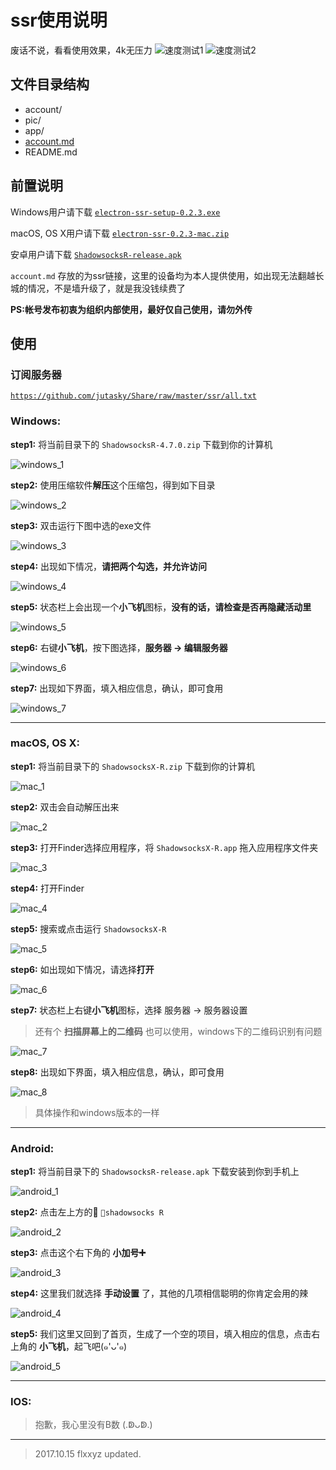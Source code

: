 # ssr使用说明

废话不说，看看使用效果，4k无压力
![速度测试1][5]
![速度测试2][6]

## 文件目录结构

  - account/
  - pic/
  - app/
  - [account.md][4]
  - README.md


## 前置说明

  Windows用户请下载 [`electron-ssr-setup-0.2.3.exe`][2]

  macOS, OS X用户请下载 [`electron-ssr-0.2.3-mac.zip`][3]

  安卓用户请下载 [`ShadowsocksR-release.apk`][1]

  `account.md` 存放的为ssr链接，这里的设备均为本人提供使用，如出现无法翻越长城的情况，不是墙升级了，就是我没钱续费了

  **PS:帐号发布初衷为组织内部使用，最好仅自己使用，请勿外传**


## **使用**
 ### 订阅服务器
 [`https://github.com/jutasky/Share/raw/master/ssr/all.txt`](https://github.com/jutasky/Share/raw/master/ssr)


 ### **Windows:**
  **step1:**
  将当前目录下的 `ShadowsocksR-4.7.0.zip` 下载到你的计算机

  ![windows_1][10]

  **step2:**
  使用压缩软件**解压**这个压缩包，得到如下目录

  ![windows_2][11]

  **step3:**
  双击运行下图中选的exe文件

  ![windows_3][12]

   **step4:**
  出现如下情况，**请把两个勾选，并允许访问**

  ![windows_4][13]

  **step5:**
  状态栏上会出现一个**小飞机**图标，**没有的话，请检查是否再隐藏活动里**

  ![windows_5][14]

  **step6:**
  右键**小飞机**，按下图选择，**服务器 -> 编辑服务器**

  ![windows_6][15]

  **step7:**
  出现如下界面，填入相应信息，确认，即可食用

  ![windows_7][16]

- - - -

 ### **macOS, OS X:**
  **step1:**
  将当前目录下的 `ShadowsocksX-R.zip` 下载到你的计算机

  ![mac_1][20]
  
  **step2:**
   双击会自动解压出来

  ![mac_2][21]
  
  **step3:**
  打开Finder选择应用程序，将 `ShadowsocksX-R.app` 拖入应用程序文件夹
  
  ![mac_3][22]
  
  **step4:**
  打开Finder
  
  ![mac_4][23]
  
  **step5:**
  搜索或点击运行 `ShadowsocksX-R`
  
  ![mac_5][24]
  
  **step6:**
  如出现如下情况，请选择**打开**
  
  ![mac_6][25]
  
  **step7:**
  状态栏上右键**小飞机**图标，选择 服务器 -> 服务器设置
  > 还有个 **扫描屏幕上的二维码** 也可以使用，windows下的二维码识别有问题
  
  ![mac_7][26]
  
  **step8:**
  出现如下界面，填入相应信息，确认，即可食用
  
  ![mac_8][27]
  
  > 具体操作和windows版本的一样

- - - -

 ### **Android:**
  **step1:**
  将当前目录下的 `ShadowsocksR-release.apk` 下载安装到你到手机上

  ![android_1][30]

  **step2:**
  点击左上方的 `shadowsocks R`

  ![android_2][31]

  **step3:**
  点击这个右下角的 **小加号➕**

  ![android_3][32]

  **step4:**
  这里我们就选择 **手动设置** 了，其他的几项相信聪明的你肯定会用的辣

  ![android_4][33]

  **step5:**
  我们这里又回到了首页，生成了一个空的项目，填入相应的信息，点击右上角的 **小飞机**，起飞吧(๑'ᴗ'๑)

  ![android_5][34]

 
 - - - -

 ### **IOS:**
 > 抱歉，我心里没有B数 (.ↁᴗↁ.)


- - - -
> 2017.10.15 flxxyz updated.


 [1]: https://github.com/jutasky/Share/raw/master/ssr/app/Shadowsocksr-release.apk
 [2]: https://github.com/jutasky/Share/raw/master/ssr/app/electron-ssr-setup-0.2.3.exe
 [3]: https://github.com/jutasky/Share/raw/master/ssr/app/electron-ssr-0.2.3-mac.zip
 [4]: https://github.com/jutasky/Share/blob/master/ssr/account.md
 [5]: ./pic/usage1.png
 [6]: ./pic/usage2.png

 [10]: ./pic/windows/ssr_1.png
 [11]: ./pic/windows/ssr_2.png
 [12]: ./pic/windows/ssr_3.png
 [13]: ./pic/windows/ssr_4.png
 [14]: ./pic/windows/ssr_5.png
 [15]: ./pic/windows/ssr_6.png
 [16]: ./pic/windows/ssr_7.png
 
 [20]: ./pic/mac/ssr_1.png
 [21]: ./pic/mac/ssr_2.png
 [22]: ./pic/mac/ssr_3.png
 [23]: ./pic/mac/ssr_4.png
 [24]: ./pic/mac/ssr_5.png
 [25]: ./pic/mac/ssr_6.png
 [26]: ./pic/mac/ssr_7.png
 [27]: ./pic/mac/ssr_8.png
 
 [30]: ./pic/android/ssr_1.png
 [31]: ./pic/android/ssr_2.png
 [32]: ./pic/android/ssr_3.png
 [33]: ./pic/android/ssr_4.png
 [34]: ./pic/android/ssr_5.png
